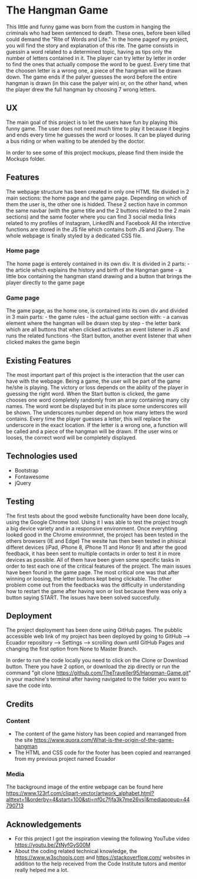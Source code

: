 # The Hangman Game

This little and funny game was born from the custom in hanging the criminals who had been sentenced to death. These ones, before been killed 
could demand the "Rite of Words and Life." 
In the home pageof my project, you will find the story and explanation of this rite.
The game consists in guessin a word related to a determined topic, having as tips only the number of letters contained in it.
The player can try letter by letter in order to find the ones that actually compose the word to be guest.
Every time that the choosen letter is a wrong one, a piece of the hangman will be drawn down. The game ends if the palyer guesses the word 
before the entire hangman is drawn (in this case the palyer win) or, on the other hand, when the player drew the full hangman by choosing 7 wrong 
letters.

## UX

The main goal of this project is to let the users have fun by playing this funny game. The user does not need much time to play it because it
begins and ends every time he guesses the word or looses. It can be played during a bus riding or when waiting to be atended by the doctor.

In order to see some of this project mockups, please find them inside the Mockups folder.

## Features

The webpage structure has been created in only one HTML file divided in 2 main sections: the home page and the game page.
Depending on which of them the user is, the other one is hidded.
These 2 section have in common the same navbar (with the game title and the 2 buttons related to the 2 main sections) and the same footer 
where you can find 3 social media links related to my profiles of Instagram, LinkedIN and Facebook 
All the interctive functions are stored in the JS file which contains both JS and jQuery.
The whole webpage is finally styled by a dedicated CSS file.

### Home page

The home page is enterely contained in its own div. It is divided in 2 parts:
    - the article which explains the history and birth of the Hangman game
    - a little box containing the hangman stand drawing and a button that brings the player directly to the game page

### Game page

The game page, as the home one, is contained into its own div and divided in 3 main parts:
    - the game rules
    - the actual game section with:
        - a canvas element where the hangman will be drawn step by step
        - the letter bank which are all buttons that when clicked activates an event listener in JS and runs the related functions
        -the Start button, another event listener that when clicked makes the game begin

## Existing Features

The most important part of this project is the interaction that the user can have with the webpage. Being a game, the user will be part
of the game he/she is playing. The victory or loss depends on the ability of the player in guessing the right word.
When the Start button is clicked, the game chooses one word completely randomly from an array containing many city names.
The word wont be displayed but in its place some underscores will be shown. The underscores number depend on how many letters the word contains.
Every time the player guesses a letter, this will replace the underscore in the exact location.
If the letter is a wrong one, a function will be called and a piece of the hangman will be drawn.
If the user wins or looses, the correct word will be completely displayed. 

## Technologies used

- Bootstrap
- Fontawesome
- jQuery

## Testing

The first tests about the good website functionality have been done locally, using the Google Chrome tool. Using it I was able to test the 
project trough a big device variety and in a responsive environment. Once everyhting looked good in the Chrome environmnet, the project has 
been tested in the others browsers (IE and Edge) The wesite has then been tested in phisical differet devices (iPad, iPhone 8, iPhone 11 and 
Honor 9) and after the good feedback, it has been sent to multiple contacts in order to test it in more devices as possible. All of them have been 
given some specific tasks in order to test each one of the critical features of the project.
The main issues have been found in the game page. The most critical one was that after winning or loosing, the letter buttons kept being
clickable.
The other problem come out from the feedbacks was the difficulty in understanding how to restart the game after having won or lost because 
there was only a button saying START.
The issues have been solved succesfully. 

## Deployment

The project deployment has been done using GitHub pages. The pubblic accessible web link of my project has been deployed by going to 
GitHub --> Ecuador repository --> Settings --> scrolling down until GitHub Pages and changing the first option from None to Master Branch.

In order to run the code locally you need to click on the Clone or Download button. There you have 2 option, or download the zip directly 
or run the command "git clone https://github.com/TheTraveller95/Hangman-Game.git" in your machine's terminal after having navigated to the folder 
you want to save the code into.

## Credits

### Content

- The content of the game history has been copied and rearranged from the site https://www.quora.com/What-is-the-origin-of-the-game-hangman
- The HTML and CSS code for the footer has been copied and rearranged from my previous project named Ecuador

### Media

The background image of the entire webpage can be found here https://www.123rf.com/clipart-vector/artwork_alphabet.html?alttext=1&orderby=4&start=100&sti=nf0c7fjfa3k7me26vs|&mediapopup=44790713

## Acknowledgements

-   For this project I got the inspiration viewing the following YouTube video https://youtu.be/ZtNyfGyS00M
-   About the coding related technical knowledge, the https://www.w3schools.com and https://stackoverflow.com/ websites in addition to the help received from the Code Institute tutors and mentor really helped me a lot.
